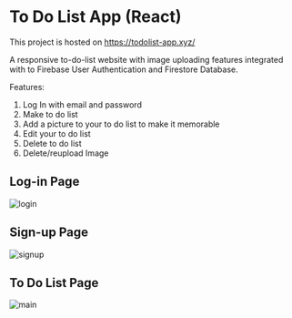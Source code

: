# To Do List App (React)

This project is hosted on https://todolist-app.xyz/ 

A responsive to-do-list website with image uploading features integrated with to Firebase User Authentication and Firestore Database.

Features:
1. Log In with email and password 
2. Make to do list
3. Add a picture to your to do list to make it memorable
4. Edit your to do list
5. Delete to do list
6. Delete/reupload Image

Log-in Page
---
![login](https://user-images.githubusercontent.com/72618046/147292364-c9fdcfc5-204b-4bb5-bb88-3478198ff059.PNG)

Sign-up Page
---
![signup](https://user-images.githubusercontent.com/72618046/147292465-2c03f3df-a873-456d-8574-73ed25003056.PNG)

To Do List Page
---
![main](https://user-images.githubusercontent.com/72618046/147292531-9491f453-54d7-4acb-8eee-e908bfd78889.PNG)
